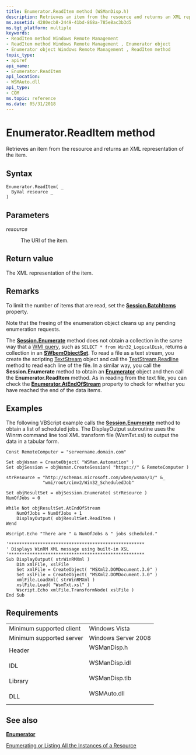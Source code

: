 ```yaml
---
title: Enumerator.ReadItem method (WSManDisp.h)
description: Retrieves an item from the resource and returns an XML representation of the item.
ms.assetid: 4280ecb8-2449-41bd-868a-785e8ac3b3d5
ms.tgt_platform: multiple
keywords:
- ReadItem method Windows Remote Management
- ReadItem method Windows Remote Management , Enumerator object
- Enumerator object Windows Remote Management , ReadItem method
topic_type:
- apiref
api_name:
- Enumerator.ReadItem
api_location:
- WSMAuto.dll
api_type:
- COM
ms.topic: reference
ms.date: 05/31/2018
---
```


# Enumerator.ReadItem method

Retrieves an item from the resource and returns an XML representation of the item.

## Syntax


```VB
Enumerator.ReadItem( _
  ByVal resource _
)
```



## Parameters

<dl> <dt>

*resource* 
</dt> <dd>

The URI of the item.

</dd> </dl>

## Return value

The XML representation of the item.

## Remarks

To limit the number of items that are read, set the [**Session.BatchItems**](session-batchitems.md) property.

Note that the freeing of the enumeration object cleans up any pending enumeration requests.

The [**Session.Enumerate**](session-enumerate.md) method does not obtain a collection in the same way that a [WMI query](https://docs.microsoft.com/windows/desktop/WmiSdk/querying-wmi), such as `SELECT * from Win32_LogicalDisk`, returns a collection in an [**SWbemObjectSet**](https://docs.microsoft.com/windows/desktop/WmiSdk/swbemobjectset). To read a file as a text stream, you create the scripting [TextStream](https://docs.microsoft.com/previous-versions//312a5kbt(v=vs.85)) object and call the [TextStream.Readline](https://docs.microsoft.com/previous-versions//h7se9d4f(v=vs.85)) method to read each line of the file. In a similar way, you call the **Session.Enumerate** method to obtain an [**Enumerator**](enumerator.md) object and then call the **Enumerator.ReadItem** method. As in reading from the text file, you can check the [**Enumerator.AtEndOfStream**](enumerator-atendofstream.md) property to check for whether you have reached the end of the data items.

## Examples

The following VBScript example calls the [**Session.Enumerate**](session-enumerate.md) method to obtain a list of scheduled jobs. The DisplayOutput subroutine uses the Winrm command line tool XML transform file (WsmTxt.xsl) to output the data in a tabular form.


```VB
Const RemoteComputer = "servername.domain.com"

Set objWsman = CreateObject( "WSMan.Automation" )
Set objSession = objWsman.CreateSession( "https://" & RemoteComputer )

strResource = "http://schemas.microsoft.com/wbem/wsman/1/" &_
              "wmi/root/cimv2/Win32_ScheduledJob"

Set objResultSet = objSession.Enumerate( strResource )
NumOfJobs = 0

While Not objResultSet.AtEndOfStream
    NumOfJobs = NumOfJobs + 1
    DisplayOutput( objResultSet.ReadItem ) 
Wend

Wscript.Echo "There are " & NumOfJobs & " jobs scheduled."

'****************************************************
' Displays WinRM XML message using built-in XSL
'****************************************************
Sub DisplayOutput( strWinRMXml )
    Dim xmlFile, xslFile
    Set xmlFile = CreateObject( "MSXml2.DOMDocument.3.0" ) 
    Set xslFile = CreateObject( "MSXml2.DOMDocument.3.0" )
    xmlFile.LoadXml( strWinRMXml )
    xslFile.Load( "WsmTxt.xsl" )
    Wscript.Echo xmlFile.TransformNode( xslFile ) 
End Sub
```



## Requirements



|                                     |                                                                                          |
|-------------------------------------|------------------------------------------------------------------------------------------|
| Minimum supported client<br/> | Windows Vista<br/>                                                                 |
| Minimum supported server<br/> | Windows Server 2008<br/>                                                           |
| Header<br/>                   | <dl> <dt>WSManDisp.h</dt> </dl>   |
| IDL<br/>                      | <dl> <dt>WSManDisp.idl</dt> </dl> |
| Library<br/>                  | <dl> <dt>WSManDisp.tlb</dt> </dl> |
| DLL<br/>                      | <dl> <dt>WSMAuto.dll</dt> </dl>   |



## See also

<dl> <dt>

[**Enumerator**](enumerator.md)
</dt> <dt>

[Enumerating or Listing All the Instances of a Resource](enumerating-or-listing-all-instances-of-a-resource.md)
</dt> </dl>

 

 





